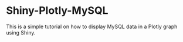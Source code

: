 # Shiny-Plotly-MySQL
This is a simple tutorial on how to display MySQL data in a Plotly graph using Shiny. 
